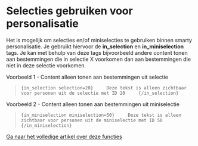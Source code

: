 # Selecties gebruiken voor personalisatie

Het is mogelijk om selecties en/of miniselecties te gebruiken binnen
smarty personalisatie. Je gebruikt hiervoor de **in\_selection** en
**in\_miniselection** tags. Je kan met behulp van deze tags bijvoorbeeld
andere content tonen aan bestemmingen die in selectie X voorkomen dan
aan bestemmingen die niet in deze selectie voorkomen.

Voorbeeld 1 - Content alleen tonen aan bestemmingen uit selectie

> `{in_selection selection=20}     Deze tekst is alleen zichtbaar voor personen uit de selectie met ID 20     {/in_selection}`

Voorbeeld 2 - Content alleen tonen aan bestemmingen uit miniselectie

> `{in_miniselection miniselection=50}     Deze tekst is alleen zichtbaar voor personen uit de miniselectie met ID 50     {/in_miniselection}`

[Ga naar het volledige artikel over deze
functies](http://www.copernica.com/nl/ondersteuning/de-in-selection-en-in-miniselection-functie "Opmaak van smarty personalisatie (Smarty filters)")
